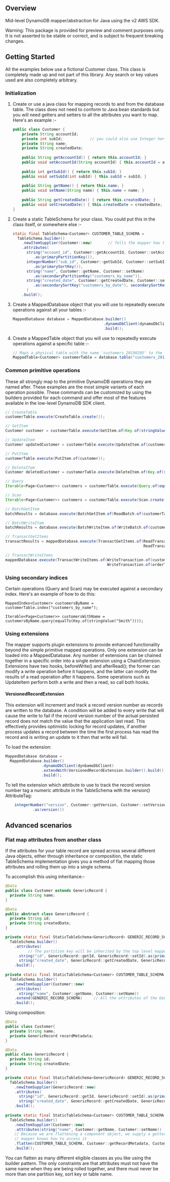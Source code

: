 ## Overview

Mid-level DynamoDB mapper/abstraction for Java using the v2 AWS SDK.

Warning: This package is provided for preview and comment purposes only.
It is not asserted to be stable or correct, and is subject to frequent
breaking changes.

## Getting Started
All the examples below use a fictional Customer class. This class is
completely made up and not part of this library. Any search or key
values used are also completely arbitrary.

### Initialization
1. Create or use a java class for mapping records to and from the
   database table. The class does not need to conform to Java bean
   standards but you will need getters and setters to all the attributes
   you want to map. Here's an example :-
   ```java
   public class Customer {
       private String accountId;
       private int subId;            // you could also use Integer here
       private String name;
       private String createdDate;
       
       public String getAccountId() { return this.accountId; }
       public void setAccountId(String accountId) { this.accountId = accountId; }
       
       public int getSubId() { return this.subId; }
       public void setSubId(int subId) { this.subId = subId; }
       
       public String getName() { return this.name; }
       public void setName(String name) { this.name = name; }
       
       public String getCreatedDate() { return this.createdDate; }
       public void setCreatedDate() { this.createdDate = createdDate; }
   }
   ```
   
2. Create a static TableSchema for your class. You could put this in the
   class itself, or somewhere else :-
   ```java
   static final TableSchema<Customer> CUSTOMER_TABLE_SCHEMA =
     TableSchema.builder()
       .newItemSupplier(Customer::new)       // Tells the mapper how to make new objects when reading items
       .attributes(
         string("account_id", Customer::getAccountId, Customer::setAccountId)
            .as(primaryPartitionKey()),                                                  // primary partition key         
         integerNumber("sub_id", Customer::getSubId, Customer::setSubId)
            .as(primarySortKey()),                                                       // primary sort key
         string("name", Customer::getName, Customer::setName)
            .as(secondaryPartitionKey("customers_by_name")),                             // GSI partition key
         string("created_date", Customer::getCreatedDate, Customer::setCreatedDate)
            .as(secondarySortKey("customers_by_date"), secondarySortKey("customers_by_name"))    // Sort key for both the LSI and the GSI
         )
       .build();
   ```
   
3. Create a MappedDatabase object that you will use to repeatedly
   execute operations against all your tables :- 
   ```java
   MappedDatabase database = MappedDatabase.builder()
                                           .dynamoDbClient(dynamoDbClient)
                                           .build();
   ```
4. Create a MappedTable object that you will use to repeatedly execute
  operations against a specific table :-
   ```java
   // Maps a physical table with the name 'customers_20190205' to the schema
   MappedTable<Customer> customerTable = database.table("customers_20190205", CUSTOMER_TABLE_SCHEMA);
   ```
 
### Common primitive operations
These all strongly map to the primitive DynamoDB operations they are
named after. These examples are the most simple variants of each
operation possible. These commands can be customized by using the
builders provided for each command and offer most of the features
available in the low-level DynamoDB SDK client.

   ```java
   // CreateTable
   customerTable.execute(CreateTable.create());
   
   // GetItem
   Customer customer = customerTable.execute(GetItem.of(Key.of(stringValue("a123"))));
   
   // UpdateItem
   Customer updatedCustomer = customerTable.execute(UpdateItem.of(customer));
   
   // PutItem
   customerTable.execute(PutItem.of(customer));
   
   // DeleteItem
   Customer deletedCustomer = customerTable.execute(DeleteItem.of(Key.of(stringValue("a123"), numberValue(456))));
   
   // Query
   Iterable<Page<Customer>> customers = customerTable.execute(Query.of(equalTo(Key.of(stringValue("a123")))));
   
   // Scan
   Iterable<Page<Customer>> customers = customerTable.execute(Scan.create());
   
   // BatchGetItem
   batchResults = database.execute(BatchGetItem.of(ReadBatch.of(customerTable, GetItem.of(key1), GetItem.of(key2), GetItem.of(key3)));
   
   // BatchWriteItem
   batchResults = database.execute(BatchWriteItem.of(WriteBatch.of(customerTable, PutItem.of(item), DeleteItem.of(key1), DeleteItem.of(key2))));
   
   // TransactGetItems
   transactResults = mappedDatabase.execute(TransactGetItems.of(ReadTransaction.of(customerTable, GetItem.of(key1)),
                                                                ReadTransaction.of(orderTable, GetItem.of(key2)));
   
   // TransactWriteItems
   mappedDatabase.execute(TransactWriteItems.of(WriteTransaction.of(customerTable, UpdateItem.of(customer)),
                                                WriteTransaction.of(orderTable, ConditionCheck.of(orderKey, conditionExpression)));
```
   
### Using secondary indices
Certain operations (Query and Scan) may be executed against a secondary
index. Here's an example of how to do this:
   ```
   MappedIndex<Customer> customersByName = customerTable.index("customers_by_name");
       
   Iterable<Page<Customer>> customersWithName = customersByName.query(equalTo(Key.of(stringValue("Smith"))));
   ```

### Using extensions
The mapper supports plugin extensions to provide enhanced functionality
beyond the simple primitive mapped operations. Only one extension can be
loaded into a MappedDatabase. Any number of extensions can be chained
together in a specific order into a single extension using a
ChainExtension. Extensions have two hooks, beforeWrite() and
afterRead(); the former can modify a write operation before it happens,
and the latter can modify the results of a read operation after it
happens. Some operations such as UpdateItem perform both a write and
then a read, so call both hooks.

#### VersionedRecordExtension

This extension will increment and track a record version number as
records are written to the database. A condition will be added to every
write that will cause the write to fail if the record version number of
the actual persisted record does not match the value that the
application last read. This effectively provides optimistic locking for
record updates, if another process updates a record between the time the
first process has read the record and is writing an update to it then
that write will fail. 

To load the extension:
```java
MappedDatabase database = 
  MappedDatabase.builder()
                .dynamoDbClient(dynbamoDbClient)
                .extendWith(VersionedRecordExtension.builder().build())
                .build();
```

To tell the extension which attribute to use to track the record version
number tag a numeric attribute in the TableSchema with the version()
AttributeTag:
```java
    integerNumber("version", Customer::getVersion, Customer::setVersion)
            .as(version())                               
```

## Advanced scenarios
### Flat map attributes from another class
If the attributes for your table record are spread across several
different Java objects, either through inheritance or composition, the
static TableSchema implementation gives you a method of flat mapping
those attributes and rolling them up into a single schema.

To accomplish this using inheritance:-
```java
@Data
public class Customer extends GenericRecord {
  private String name;
}

@Data
public abstract class GenericRecord {
  private String id;
  private String createdDate;
}

private static final StaticTableSchema<GenericRecord> GENERIC_RECORD_SCHEMA =
  TableSchema.builder()
    .attributes(
          // The partition key will be inherited by the top level mapper
      string("id", GenericRecord::getId, GenericRecord::setId).as(primaryPartitionKey()),
      string("created_date", GenericRecord::getCreatedDate, GenericRecord::setCreatedDate))
    .build();
    
private static final StaticTableSchema<Customer> CUSTOMER_TABLE_SCHEMA =
  TableSchema.builder()
    .newItemSupplier(Customer::new)
    .attributes(
      string("name", Customer::getName, Customer::setName))
    .extend(GENERIC_RECORD_SCHEMA)     // All the attributes of the GenericRecord schema are added to Customer
    .build();
```

Using composition:
```java
@Data
public class Customer{
  private String name;
  private GenericRecord recordMetadata;
}

@Data
public class GenericRecord {
  private String id;
  private String createdDate;
}

private static final StaticTableSchema<GenericRecord> GENERIC_RECORD_SCHEMA =
  TableSchema.builder()
    .newItemSupplier(GenericRecord::new)
    .attributes(
      string("id", GenericRecord::getId, GenericRecord::setId).as(primaryPartitionKey()),
      string("created_date", GenericRecord::getCreatedDate, GenericRecord::setCreatedDate))
    .build();
    
private static final StaticTableSchema<Customer> CUSTOMER_TABLE_SCHEMA =
  TableSchema.builder()
    .newItemSupplier(Customer::new)
    .attributes(string("name", Customer::getName, Customer::setName))
    // Because we are flattening a component object, we supply a getter and setter so the
    // mapper knows how to access it
    .flatten(CUSTOMER_TABLE_SCHEMA, Customer::getRecordMetadata, Customer::setRecordMetadata)
    .build(); 
```
You can flatten as many different eligible classes as you like using the
builder pattern. The only constraints are that attributes must not have
the same name when they are being rolled together, and there must never
be more than one partition key, sort key or table name.